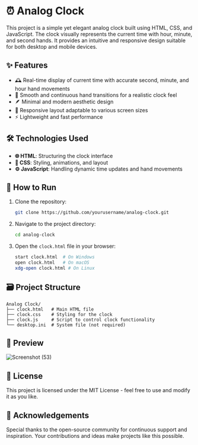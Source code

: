 # ⏰ Analog Clock

This project is a simple yet elegant analog clock built using HTML, CSS, and JavaScript. The clock visually represents the current time with hour, minute, and second hands. It provides an intuitive and responsive design suitable for both desktop and mobile devices.

## ✨ Features

- 🕰️ Real-time display of current time with accurate second, minute, and hour hand movements
- 🎯 Smooth and continuous hand transitions for a realistic clock feel
- 🪶 Minimal and modern aesthetic design
- 📱 Responsive layout adaptable to various screen sizes
- ⚡ Lightweight and fast performance

## 🛠️ Technologies Used

- **🌐 HTML**: Structuring the clock interface
- **🎨 CSS**: Styling, animations, and layout
- **⚙️ JavaScript**: Handling dynamic time updates and hand movements

## 🚀 How to Run

1. Clone the repository:
   ```bash
   git clone https://github.com/yourusername/analog-clock.git
   ```
2. Navigate to the project directory:
   ```bash
   cd analog-clock
   ```
3. Open the `clock.html` file in your browser:
   ```bash
   start clock.html  # On Windows
   open clock.html   # On macOS
   xdg-open clock.html # On Linux
   ```

## 🗃️ Project Structure

```
Analog Clock/
├── clock.html   # Main HTML file
├── clock.css    # Styling for the clock
├── clock.js     # Script to control clock functionality
└── desktop.ini  # System file (not required)
```

## 🌟 Preview

![Screenshot (53)](https://github.com/user-attachments/assets/902571d3-988e-42b2-be44-cfd6758c1aa5)


## 📜 License

This project is licensed under the MIT License - feel free to use and modify it as you like.

## 🙌 Acknowledgements

Special thanks to the open-source community for continuous support and inspiration. Your contributions and ideas make projects like this possible.

